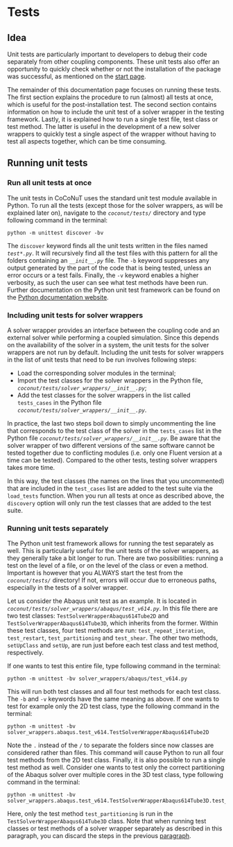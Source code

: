 # Tests

## Idea

Unit tests are particularly important to developers to debug their code separately from other coupling components. These 
unit tests also offer an opportunity to quickly check whether or not the installation of the package was successful, as mentioned 
on the [start page](../README.md#quick-test). 

The remainder of this documentation page focuses on running these tests. The first section explains the procedure to run
(almost) all tests at once, which is useful for the post-installation test. The second section contains information on how to 
include the unit test of a solver wrapper in the testing framework. Lastly, it is explained how to run a single test file,
test class or test method. The latter is useful in the development of a new solver wrappers to quickly test a single 
aspect of the wrapper without having to test all aspects together, which can be time consuming. 

## Running unit tests

### Run all unit tests at once
The unit tests in CoCoNuT uses the  standard unit test module available in Python. To run all the tests (except those 
for the solver wrappers, as will be explained later on), navigate to the _`coconut/tests/`_ directory and type following command 
in the terminal:

````
python -m unittest discover -bv
````
 
The `discover` keyword finds all the unit tests written in the files named _`test*.py`_. It will recursively find all 
the test files with this pattern for all the folders containing an _`__init__.py`_ file. The `-b` keyword suppresses any
output generated by the part of the code that is being tested, unless an error occurs or a test fails. Finally, the 
`-v` keyword enables a higher verbosity, as such the user can see what test methods have been run. Further documentation 
on the Python unit test framework can be found on the [Python documentation website](https://docs.python.org/3/library/unittest.html).

### Including unit tests for solver wrappers 
A solver wrapper provides an interface between the coupling code and an external solver while performing a coupled 
simulation. Since this depends on the availability of the solver in a system, the unit tests for the solver wrappers are 
not run by default. Including the unit tests for solver wrappers in the list of unit tests that need to be run involves 
following steps: 

-   Load the corresponding solver modules in the terminal;
-   Import the test classes for the solver wrappers in the Python file, _`coconut/tests/solver_wrappers/__init__.py`_;
-   Add the test classes for the solver wrappers in the list called `tests_cases` in the Python file 
_`coconut/tests/solver_wrappers/__init__.py`_.

In practice, the last two steps boil down to simply uncommenting the line that corresponds to the test class of the 
solver  in the `tests_cases` list in the Python file _`coconut/tests/solver_wrappers/__init__.py`_. Be aware that the solver 
wrapper of two different versions of the same software cannot be tested together due to conflicting modules (i.e. only 
one Fluent version at a time can be tested). Compared to the other tests, testing solver wrappers takes more time.

In this way, the test classes (the names on the lines that you uncommented) that are included in the `test_cases` list
are added to the test suite via the `load_tests` function. When you run all tests at once as described above, the
`discovery` option will only run the test classes that are added to the test suite.


### Running unit tests separately
The Python unit test framework allows for running the test separately as well. This is particularly useful for the unit tests
of the solver wrappers, as they generally take a bit longer to run. There are two possibilities: running a test 
on the level of a file, or on the level of the class or even a method. Important is however that you ALWAYS start the test
from the _`coconut/tests/`_ directory! If not, errors will occur due to erroneous paths, especially in the tests of a solver wrapper.

Let us consider the Abaqus unit test as an example. It is located in _`coconut/tests/solver_wrappers/abaqus/test_v614.py`_. In this file
there are two test classes: `TestSolverWrapperAbaqus614Tube2D` and `TestSolverWrapperAbaqus614Tube3D`, which inherits from the former.
Within these test classes, four test methods are run: `test_repeat_iteration`, `test_restart`, `test_partitioning` and 
`test_shear`. The other two methods, `setUpClass` and `setUp`, are run just before each test class and test method, respectively.

If one wants to test this entire file, type following command in the terminal:

````
python -m unittest -bv solver_wrappers/abaqus/test_v614.py
````
 
 This will run both test classes and all four test methods for each test class. The `-b` and `-v` keywords have the same meaning 
 as above. If one wants to test for example only the 2D test class, type the following command in the terminal:
 
````
python -m unittest -bv solver_wrappers.abaqus.test_v614.TestSolverWrapperAbaqus614Tube2D
````

Note the `.` instead of the `/` to separate the folders since now classes are considered rather than files. This command 
will cause Python to run all four test methods from the 2D test class. Finally, it is also possible to run a single 
test method as well. Consider one wants to test only the correct partitioning of the Abaqus solver over multiple cores 
in the 3D test class, type following command in the terminal:

````
python -m unittest -bv solver_wrappers.abaqus.test_v614.TestSolverWrapperAbaqus614Tube3D.test_partitioning
````

Here, only the test method `test_partitioning` is run in the `TestSolverWrapperAbaqus614Tube3D` class. Note that when 
running test classes or test methods of a solver wrapper separately as described in this paragraph, you can discard 
the steps in the previous [paragraph](#including-unit-tests-for-solver-wrappers).